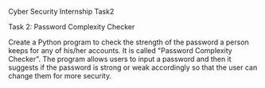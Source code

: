 Cyber Security Internship Task2

Task 2: Password Complexity Checker

Create a Python program to check the strength of the password a person keeps for any of his/her accounts. It is called "Password Complexity Checker".
The program allows users to input a password and then it suggests if the password is strong or weak accordingly so that the user can change them for more security.
